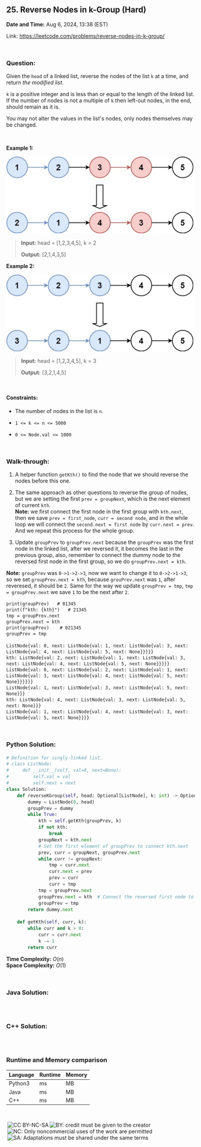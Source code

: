 ## 25. Reverse Nodes in k-Group (Hard)
**Date and Time:** Aug 6, 2024, 13:38 (EST)

Link: https://leetcode.com/problems/reverse-nodes-in-k-group/

<br>

### Question:
Given the `head` of a linked list, reverse the nodes of the list `k` at a time, and return _the modified list_.

`k` is a positive integer and is less than or equal to the length of the linked list. If the number of nodes is not a multiple of `k` then left-out nodes, in the end, should remain as it is.

You may not alter the values in the list's nodes, only nodes themselves may be changed.

<br>

**Example 1:**

<img src="../images/25_1.jpg" width=500>

> **Input:** head = [1,2,3,4,5], k = 2
> 
> **Output:** [2,1,4,3,5]

**Example 2:**

<img src="../images/25_2.jpg" width=500>

> **Input:** head = [1,2,3,4,5], k = 3
> 
> **Output:** [3,2,1,4,5]

<br>

#### Constraints:
* The number of nodes in the list is `n`.

* `1 <= k <= n <= 5000`

* `0 <= Node.val <= 1000`

<br>

### Walk-through: 
1. A helper function `getKth()` to find the node that we should reverse the nodes before this one.

2. The same approach as other questions to reverse the group of nodes, but we are setting the first `prev = groupNext`, which is the next element of current `kth`. <br>
**Note:** we first connect the first node in the first group with `kth.next`, then we save `prev = first_node`, `curr = second node`, and in the while loop we will connect the `second.next = first node` by `curr.next = prev`. And we repeat this process for the whole group.

3. Update `groupPrev` to `groupPrev.next` because the `groupPrev` was the first node in the linked list, after we reversed it, it becomes the last in the previous group, also, remember to connect the dummy node to the reversed first node in the first group, so we do `groupPrev.next = kth`.

**Note:** `groupPrev` was `0->1->2->3`, now we want to change it to `0->2->1->3`, so we set `groupPrev.next = kth`, because `grouPrev.next` was `1`, after reveresed, it should be `2`. Same for the way we update `groupPrev = tmp`, `tmp = groupPrev.next` we save `1` to be the next after `2`.

```
print(groupPrev)   # 01345
print(f"kth: {kth}")   # 21345
tmp = groupPrev.next
groupPrev.next = kth
print(groupPrev)    # 021345
groupPrev = tmp

ListNode{val: 0, next: ListNode{val: 1, next: ListNode{val: 3, next: ListNode{val: 4, next: ListNode{val: 5, next: None}}}}}
kth: ListNode{val: 2, next: ListNode{val: 1, next: ListNode{val: 3, next: ListNode{val: 4, next: ListNode{val: 5, next: None}}}}}
ListNode{val: 0, next: ListNode{val: 2, next: ListNode{val: 1, next: ListNode{val: 3, next: ListNode{val: 4, next: ListNode{val: 5, next: None}}}}}}
ListNode{val: 1, next: ListNode{val: 3, next: ListNode{val: 5, next: None}}}
kth: ListNode{val: 4, next: ListNode{val: 3, next: ListNode{val: 5, next: None}}}
ListNode{val: 1, next: ListNode{val: 4, next: ListNode{val: 3, next: ListNode{val: 5, next: None}}}}
```

<br>

### Python Solution:
```python
# Definition for singly-linked list.
# class ListNode:
#     def __init__(self, val=0, next=None):
#         self.val = val
#         self.next = next
class Solution:
    def reverseKGroup(self, head: Optional[ListNode], k: int) -> Optional[ListNode]:
        dummy = ListNode(0, head)
        groupPrev = dummy
        while True:
            kth = self.getKth(groupPrev, k)
            if not kth:
                break
            groupNext = kth.next
            # Set the first element of groupPrev to connect kth.next
            prev, curr = groupNext, groupPrev.next
            while curr != groupNext:
                tmp = curr.next
                curr.next = prev
                prev = curr
                curr = tmp
            tmp = groupPrev.next
            groupPrev.next = kth  # Connect the reversed first node to the dummy node
            groupPrev = tmp
        return dummy.next
    
    def getKth(self, curr, k):
        while curr and k > 0:
            curr = curr.next
            k -= 1
        return curr
```
**Time Complexity:** $O(n)$ <br>
**Space Complexity:** $O(1)$

<br>

### Java Solution:
```java

```

<br>

### C++ Solution:
```cpp

```

<br>

### Runtime and Memory comparison
|Language|Runtime|Memory|
|---|---|---|
|Python3| ms| MB|
|Java   | ms| MB|
|C++    | ms| MB|

<br>

<img style="height:22px!important;margin-left:3px;vertical-align:text-bottom;" src="https://mirrors.creativecommons.org/presskit/icons/cc.svg?ref=chooser-v1" alt="CC BY-NC-SA" title="CC BY-NC-SA"><img style="height:22px!important;margin-left:3px;vertical-align:text-bottom;" src="https://mirrors.creativecommons.org/presskit/icons/by.svg?ref=chooser-v1" alt="BY: credit must be given to the creator" title="BY: credit must be given to the creator"><img style="height:22px!important;margin-left:3px;vertical-align:text-bottom;" src="https://mirrors.creativecommons.org/presskit/icons/nc.svg?ref=chooser-v1" alt="NC: Only noncommercial uses of the work are permitted" title="NC: Only noncommercial uses of the work are permitted"><img style="height:22px!important;margin-left:3px;vertical-align:text-bottom;" src="https://mirrors.creativecommons.org/presskit/icons/sa.svg?ref=chooser-v1" alt="SA: Adaptations must be shared under the same terms" title="SA: Adaptations must be shared under the same terms">